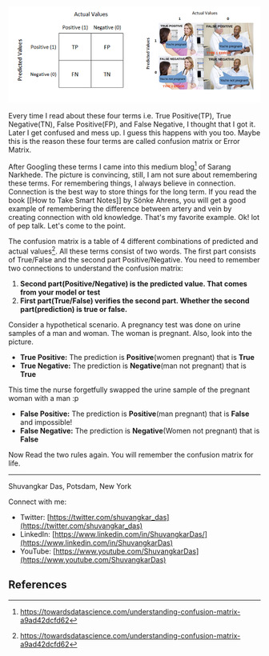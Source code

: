 ![Confusion Matrix,Image Source Reference 1](/assets/images/Confusion-Matrix-Fun-Example.png)

Every time I read about these four terms i.e. True Positive(TP), True Negative(TN), False Positive(FP), and False Negative, I thought that I got it. Later I get confused and mess up. I guess this happens with you too. Maybe this is the reason these four terms are called confusion matrix or Error Matrix. 

After Googling these terms I came into this medium blog[^1] of Sarang Narkhede. The picture is convincing, still, I am not sure about remembering these terms. For remembering things, I always believe in connection. Connection is the best way to store things for the long term. If you read the book [[How to Take Smart Notes]] by Sönke Ahrens, you will get a good example of remembering the difference between artery and vein by creating connection with old knowledge. That's my favorite example. Ok! lot of pep talk. Let's come to the point. 

The confusion matrix is a table of 4 different combinations of predicted and actual values[^1]. All these terms consist of two words. The first part consists of True/False and the second part Positive/Negative.
You need to remember two connections to understand the confusion matrix:
1. **Second part(Positive/Negative) is the predicted value. That comes from your model or test**
2. **First part(True/False) verifies the second part. Whether the second part(prediction) is true or false.**

Consider a hypothetical scenario. A pregnancy test was done on urine samples of a man and woman. The woman is pregnant. Also, look into the picture. 
- **True Positive:** The prediction is **Positive**(women pregnant) that is **True**
- **True Negative:** The prediction is **Negative**(man not pregnant) that is **True**

This time the nurse forgetfully swapped the urine sample of the pregnant woman with a man :p 
- **False Positive:** The prediction is **Positive**(man pregnant) that is **False** and impossible!
- **False Negative:** The prediction is **Negative**(Women not pregnant) that is **False**

Now Read the two rules again. You will remember the confusion matrix for life. 


---
Shuvangkar Das, Potsdam, New York

Connect with me:
- Twitter: [https://twitter.com/shuvangkar_das](https://twitter.com/shuvangkar_das)
- LinkedIn: [https://www.linkedin.com/in/ShuvangkarDas/](https://www.linkedin.com/in/ShuvangkarDas)
- YouTube: [https://www.youtube.com/ShuvangkarDas](https://www.youtube.com/ShuvangkarDas)

## References
[^1]: https://towardsdatascience.com/understanding-confusion-matrix-a9ad42dcfd62